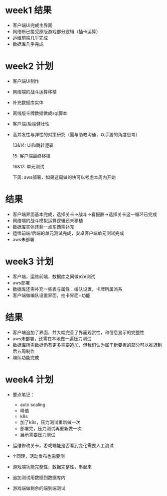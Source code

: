 # week1 结果

* 客户端UI完成主界面
* 网络断已接受原版游戏部分逻辑（抽卡运算）
* 运维前端几乎完成
* 数据库几乎完成

# week2 计划

* 客户端UI制作

* 网络端的战斗运算移植

* 补充数据库实体

* 离线版卡牌数据做成sql脚本

* 客户端/后端健壮性

* 高并发性与弹性的对策研究（需与助教沟通，以手游的角度思考）

  13&14: UI和跳转逻辑

  15: 客户端最终移植

  16&17: 单元测试

  下周: aws部署，如果这周做的快可以考虑本周内开始

# 结果

* 客户端界面基本完成，选择关卡->战斗->看报酬->选择关卡这一循环已完成
* 网络端的战斗模拟运算逻辑还未移植
* 数据库实体还剩一点东西需补充
* 运维前端/后端的单元测试完成，安卓客户端单元测试完成
* aws未部署

# week3 计划

* 客户端，运维前端，数据库之间做e2e测试
* aws部署
* 数据库还需补充一些表与属性：编队设置，卡牌所属派系
* 客户端做编队设置界面，抽卡界面+功能

# 结果

* 客户端追加了界面，并大幅完善了界面观赏性，和信息显示的完整性
* aws未部署，还需在本地做一遍压力测试
* 数据库所需数据仍有更多需要追加，但我们认为属于新要素的部分可以推迟到后五周制作
* 编队功能完成

# week4 计划

* 要点笔记：
  + auto scaling
  + 峰值
  + k8s
  + 加了k8s，压力测试重新做一次
  + 部署完，压力测试再重新做一次
  + 展示需要压力测试

* 运维修改关卡，游戏端能是否看到变化需要人工测试
* ↑同理，活动发布也需要测
* 游戏端功能完整性，数据完整性，串起来

* 追加测试用数据到数据库内

* 游戏端做剩余的端到端测试